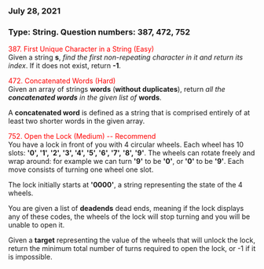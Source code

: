 ### July 28, 2021
### Type: String. Question numbers: 387, 472, 752

<span style='color:red'> 387. First Unique Character in a String (Easy)</span>  
Given a string __s__, *find the first non-repeating character in it and return its index*. If it does not exist, return __-1__.

<span style='color:red'>  472. Concatenated Words (Hard)</span>  
Given an array of strings __words__ (__without duplicates__), return *all the __concatenated words__ in the given list of* __words__.

A __concatenated word__ is defined as a string that is comprised entirely of at least two shorter words in the given array.

<span style='color:red'> 752. Open the Lock (Medium) -- Recommend</span>  
You have a lock in front of you with 4 circular wheels. Each wheel has 10 slots: __'0', '1', '2', '3', '4', '5', '6', '7', '8', '9'__. The wheels can rotate freely and wrap around: for example we can turn __'9'__ to be __'0'__, or __'0'__ to be __'9'__. Each move consists of turning one wheel one slot.

The lock initially starts at __'0000'__, a string representing the state of the 4 wheels.

You are given a list of __deadends__ dead ends, meaning if the lock displays any of these codes, the wheels of the lock will stop turning and you will be unable to open it.

Given a __target__ representing the value of the wheels that will unlock the lock, return the minimum total number of turns required to open the lock, or -1 if it is impossible.
